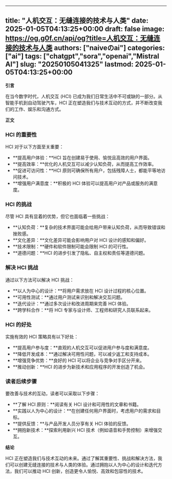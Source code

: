
---
title: "人机交互：无缝连接的技术与人类"
date: 2025-01-05T04:13:25+00:00
draft: false
image: https://og.g0f.cn/api/og?title=人机交互：无缝连接的技术与人类
authors: ["naiveのai"]
categories: ["ai"]
tags: ["chatgpt","sora","openai","Mistral AI"]
slug: "20250105041325"
lastmod: 2025-01-05T04:13:25+00:00
---
**引言**

在当今数字时代，人机交互 (HCI) 已成为我们日常生活中不可或缺的一部分。从智能手机到自动驾驶汽车，HCI 正在塑造我们与技术互动的方式，并不断改变我们的工作、娱乐和沟通方式。

**正文**

### HCI 的重要性

HCI 对于以下方面至关重要：

- **提高用户体验：**HCI 旨在创建易于使用、愉悦且高效的用户界面。
- **提高效率：**优化的人机交互可以减少认知负荷，从而提高工作效率。
- **促进可访问性：**HCI 原则可确保所有用户，包括残障人士，都能平等地访问技术。
- **增强用户满意度：**积极的 HCI 体验可以提高用户对产品或服务的满意度。

### HCI 的挑战

尽管 HCI 具有显着的优势，但它也面临着一些挑战：

- **认知负荷：**复杂的技术界面可能会给用户带来认知负荷，从而导致错误和挫败感。
- **文化差异：**文化差异可能会影响用户对 HCI 设计的感知和偏好。
- **技术限制：**硬件和软件限制可能会限制 HCI 的可行性。
- **道德问题：**HCI 的进步引发了隐私、自主权和责任等道德问题。

### 解决 HCI 挑战

通过以下方法可以解决 HCI 挑战：

- **以人为中心的设计：**将用户需求放在 HCI 设计过程的核心位置。
- **可用性测试：**通过用户测试来识别和解决交互问题。
- **迭代设计：**通过多次设计和改进周期来完善 HCI 体验。
- **跨学科合作：**将 HCI 专家与设计师、工程师和研究人员联系起来。

### HCI 的好处

实施有效的 HCI 策略具有以下好处：

- **提高用户参与度：**直观的人机交互可以促进用户参与度和满意度。
- **降低开发成本：**通过解决可用性问题，可以减少返工和支持成本。
- **增强竞争优势：**良好的 HCI 可以将企业与竞争对手区分开来。
- **推动创新：**HCI 的进步为新技术和应用程序的开发创造了机会。

### 读者后续步骤

要改善与技术的互动，读者可以采取以下步骤：

- **了解 HCI 原则：**阅读有关 HCI 设计和可用性的文章和书籍。
- **实践以人为中心的设计：**在创建任何用户界面时，考虑用户的需求和目标。
- **提供反馈：**与产品开发人员分享有关 HCI 体验的反馈。
- **拥抱新技术：**探索利用新兴 HCI 技术（例如语音和手势控制）来增强交互。

**结论**

HCI 正在塑造我们与技术互动的未来。通过了解其重要性、挑战和解决方法，我们可以创建无缝连接的技术与人类的体验。通过拥抱以人为中心的设计和迭代方法，我们可以推动 HCI 创新，创造更令人愉悦、高效和包容性的技术。